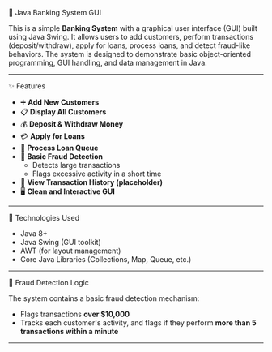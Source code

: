  🏦 Java Banking System GUI

This is a simple **Banking System** with a graphical user interface (GUI) built using Java Swing. It allows users to add customers, perform transactions (deposit/withdraw), apply for loans, process loans, and detect fraud-like behaviors. The system is designed to demonstrate basic object-oriented programming, GUI handling, and data management in Java.

---

✨ Features

- ➕ **Add New Customers**
- 📋 **Display All Customers**
- 💰 **Deposit & Withdraw Money**
- 💳 **Apply for Loans**
- 🔁 **Process Loan Queue**
- 🔐 **Basic Fraud Detection**  
  - Detects large transactions  
  - Flags excessive activity in a short time
- 📑 **View Transaction History (placeholder)**
- 🖥️ **Clean and Interactive GUI**

---

🧱 Technologies Used

- Java 8+
- Java Swing (GUI toolkit)
- AWT (for layout management)
- Core Java Libraries (Collections, Map, Queue, etc.)

---

🧮 Fraud Detection Logic

The system contains a basic fraud detection mechanism:

- Flags transactions **over $10,000**
- Tracks each customer's activity, and flags if they perform **more than 5 transactions within a minute**

---


